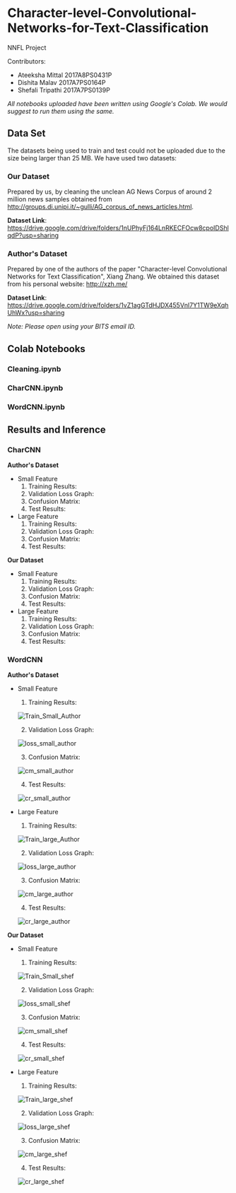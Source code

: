 # Character-level-Convolutional-Networks-for-Text-Classification
NNFL Project

Contributors: 
- Ateeksha Mittal 2017A8PS0431P
- Dishita Malav 2017A7PS0164P
- Shefali Tripathi 2017A7PS0139P

*All notebooks uploaded have been written using Google's Colab. We would suggest to run them using the same.*

## Data Set

The datasets being used to train and test could not be uploaded due to the size being larger than 25 MB.
We have used two datasets:

### Our Dataset

Prepared by us, by cleaning the unclean AG News Corpus of around 2 million news samples obtained from http://groups.di.unipi.it/~gulli/AG_corpus_of_news_articles.html. 

**Dataset Link**: https://drive.google.com/drive/folders/1nUPhyFj164LnRKECFOcw8cpoIDShlqdP?usp=sharing

### Author's Dataset

Prepared by one of the authors of the paper "Character-level Convolutional Networks for Text Classification", Xiang Zhang.
We obtained this dataset from his personal website: http://xzh.me/

**Dataset Link**: https://drive.google.com/drive/folders/1vZ1agGTdHJDX455Vnl7Y1TW9eXqhUhWx?usp=sharing

*Note: Please open using your BITS email ID.*

## Colab Notebooks

### Cleaning.ipynb
### CharCNN.ipynb
### WordCNN.ipynb

## Results and Inference

### CharCNN
**Author's Dataset**
- Small Feature
  1. Training Results:  
  2. Validation Loss Graph:
  3. Confusion Matrix:
  4. Test Results:
- Large Feature
  1. Training Results:
  2. Validation Loss Graph:
  3. Confusion Matrix:
  4. Test Results:
  
**Our Dataset**
- Small Feature
  1. Training Results:
  2. Validation Loss Graph:
  3. Confusion Matrix:
  4. Test Results:
- Large Feature
  1. Training Results:
  2. Validation Loss Graph:
  3. Confusion Matrix:
  4. Test Results:
 
### WordCNN
**Author's Dataset**
- Small Feature
  1. Training Results:
  
  ![Train_Small_Author](Results/WordCNN/train_small_author.jpg)
  
  2. Validation Loss Graph:
  
  ![loss_small_author](Results/WordCNN/loss_15epochs_small_author.png)
  
  3. Confusion Matrix:
  
  ![cm_small_author](cm_15epochs_small_author.png)	
  
  4. Test Results:
  
  ![cr_small_author](cr_small_author.png)	
  
- Large Feature
  1. Training Results:
  
  ![Train_large_Author](Results/WordCNN/train_large_author.jpg)
  
  2. Validation Loss Graph:
  
  ![loss_large_author](Results/WordCNN/loss_15epochs_large_author.png)
  
  3. Confusion Matrix:
  
  ![cm_large_author](Results/WordCNN/cm_15epochs_large_author.jpg)	
  
  4. Test Results:
  
  ![cr_large_author](Results/WordCNN/cr_large_author.png)
  
**Our Dataset**
- Small Feature
  1. Training Results:
  
  ![Train_Small_shef](Results/WordCNN/train_small_shef.png)
  
  2. Validation Loss Graph:
  
  ![loss_small_shef](Results/WordCNN/loss_15epochs_small_shef.png)
  
  3. Confusion Matrix:
  
  ![cm_small_shef](Results/WordCNN/cm_15epochs_small_shef.png)	
  
  4. Test Results:
  
  ![cr_small_shef](Results/WordCNN/cr_small_shef.png)	
  
- Large Feature
  1. Training Results:
  
  ![Train_large_shef](Results/WordCNN/train_large_shef.png)
  
  2. Validation Loss Graph:
  
  ![loss_large_shef](Results/WordCNN/loss_15epochs_large_shef.png)
  
  3. Confusion Matrix:
  
  ![cm_large_shef](Results/WordCNN/cm_15epochs_large_shef.png)	
  
  4. Test Results:
  
  ![cr_large_shef](Results/WordCNN/cr_large_shef.png)
  
